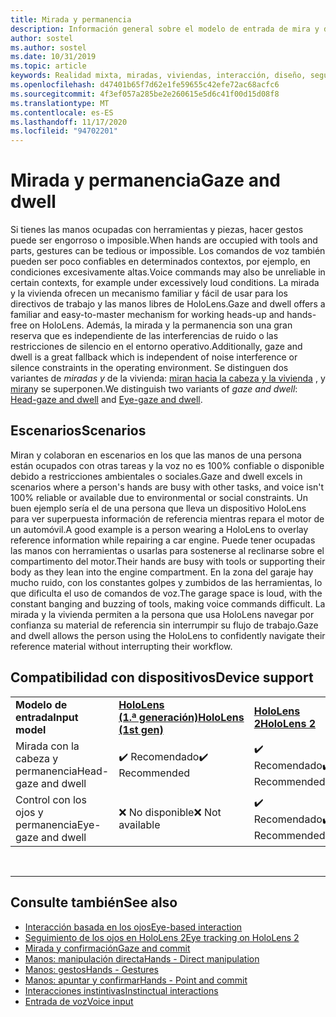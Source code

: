 ```yaml
---
title: Mirada y permanencia
description: Información general sobre el modelo de entrada de mira y disponibilidad (ojo)
author: sostel
ms.author: sostel
ms.date: 10/31/2019
ms.topic: article
keywords: Realidad mixta, miradas, viviendas, interacción, diseño, seguimiento ocular, seguimiento de cabezales, auriculares de realidad mixta, auriculares de realidad mixta de Windows, auriculares de realidad virtual, HoloLens, MRTK, kit de herramientas de realidad mixta
ms.openlocfilehash: d47401b65f7d62e1fe59655c42efe72ac68acfc6
ms.sourcegitcommit: 4f3ef057a285be2e260615e5d6c41f00d15d08f8
ms.translationtype: MT
ms.contentlocale: es-ES
ms.lasthandoff: 11/17/2020
ms.locfileid: "94702201"
---
```

# <a name="gaze-and-dwell"></a><span data-ttu-id="18897-104">Mirada y permanencia</span><span class="sxs-lookup"><span data-stu-id="18897-104">Gaze and dwell</span></span>

<span data-ttu-id="18897-105">Si tienes las manos ocupadas con herramientas y piezas, hacer gestos puede ser engorroso o imposible.</span><span class="sxs-lookup"><span data-stu-id="18897-105">When hands are occupied with tools and parts, gestures can be tedious or impossible.</span></span>
<span data-ttu-id="18897-106">Los comandos de voz también pueden ser poco confiables en determinados contextos, por ejemplo, en condiciones excesivamente altas.</span><span class="sxs-lookup"><span data-stu-id="18897-106">Voice commands may also be unreliable in certain contexts, for example under excessively loud conditions.</span></span>
<span data-ttu-id="18897-107">La mirada y la vivienda ofrecen un mecanismo familiar y fácil de usar para los directivos de trabajo y las manos libres de HoloLens.</span><span class="sxs-lookup"><span data-stu-id="18897-107">Gaze and dwell offers a familiar and easy-to-master mechanism for working heads-up and hands-free on HoloLens.</span></span>
<span data-ttu-id="18897-108">Además, la mirada y la permanencia son una gran reserva que es independiente de las interferencias de ruido o las restricciones de silencio en el entorno operativo.</span><span class="sxs-lookup"><span data-stu-id="18897-108">Additionally, gaze and dwell is a great fallback which is independent of noise interference or silence constraints in the operating environment.</span></span>
<span data-ttu-id="18897-109">Se distinguen dos variantes de _miradas y_ de la vivienda: [miran hacia la cabeza y la vivienda](gaze-and-dwell-head.md) , y [miran](gaze-and-dwell-eyes.md)y se superponen.</span><span class="sxs-lookup"><span data-stu-id="18897-109">We distinguish two variants of _gaze and dwell_: [Head-gaze and dwell](gaze-and-dwell-head.md) and [Eye-gaze and dwell](gaze-and-dwell-eyes.md).</span></span>

## <a name="scenarios"></a><span data-ttu-id="18897-110">Escenarios</span><span class="sxs-lookup"><span data-stu-id="18897-110">Scenarios</span></span>

<span data-ttu-id="18897-111">Miran y colaboran en escenarios en los que las manos de una persona están ocupados con otras tareas y la voz no es 100% confiable o disponible debido a restricciones ambientales o sociales.</span><span class="sxs-lookup"><span data-stu-id="18897-111">Gaze and dwell excels in scenarios where a person's hands are busy with other tasks, and voice isn't 100% reliable or available due to environmental or social constraints.</span></span>
<span data-ttu-id="18897-112">Un buen ejemplo sería el de una persona que lleva un dispositivo HoloLens para ver superpuesta información de referencia mientras repara el motor de un automóvil.</span><span class="sxs-lookup"><span data-stu-id="18897-112">A good example is a person wearing a HoloLens to overlay reference information while repairing a car engine.</span></span>
<span data-ttu-id="18897-113">Puede tener ocupadas las manos con herramientas o usarlas para sostenerse al reclinarse sobre el compartimento del motor.</span><span class="sxs-lookup"><span data-stu-id="18897-113">Their hands are busy with tools or supporting their body as they lean into the engine compartment.</span></span>
<span data-ttu-id="18897-114">En la zona del garaje hay mucho ruido, con los constantes golpes y zumbidos de las herramientas, lo que dificulta el uso de comandos de voz.</span><span class="sxs-lookup"><span data-stu-id="18897-114">The garage space is loud, with the constant banging and buzzing of tools, making voice commands difficult.</span></span>
<span data-ttu-id="18897-115">La mirada y la vivienda permiten a la persona que usa HoloLens navegar por confianza su material de referencia sin interrumpir su flujo de trabajo.</span><span class="sxs-lookup"><span data-stu-id="18897-115">Gaze and dwell allows the person using the HoloLens to confidently navigate their reference material without interrupting their workflow.</span></span>

## <a name="device-support"></a><span data-ttu-id="18897-116">Compatibilidad con dispositivos</span><span class="sxs-lookup"><span data-stu-id="18897-116">Device support</span></span>

<table>
    <colgroup>
    <col width="25%" />
    <col width="25%" />
    <col width="25%" />
    <col width="25%" />
    </colgroup>
    <tr>
        <td><span data-ttu-id="18897-117"><strong>Modelo de entrada</strong></span><span class="sxs-lookup"><span data-stu-id="18897-117"><strong>Input model</strong></span></span></td>
        <td><span data-ttu-id="18897-118"><a href="../hololens-hardware-details.md"><strong>HoloLens (1.ª generación)</strong></a></span><span class="sxs-lookup"><span data-stu-id="18897-118"><a href="../hololens-hardware-details.md"><strong>HoloLens (1st gen)</strong></a></span></span></td>
        <td><span data-ttu-id="18897-119"><a href="https://docs.microsoft.com/hololens/hololens2-hardware"><strong>HoloLens 2</strong></span><span class="sxs-lookup"><span data-stu-id="18897-119"><a href="https://docs.microsoft.com/hololens/hololens2-hardware"><strong>HoloLens 2</strong></span></span></td>
        <td><span data-ttu-id="18897-120"><a href="../discover/immersive-headset-hardware-details.md"><strong>Cascos envolventes</strong></a></span><span class="sxs-lookup"><span data-stu-id="18897-120"><a href="../discover/immersive-headset-hardware-details.md"><strong>Immersive headsets</strong></a></span></span></td>
    </tr>
     <tr>
        <td><span data-ttu-id="18897-121">Mirada con la cabeza y permanencia</span><span class="sxs-lookup"><span data-stu-id="18897-121">Head-gaze and dwell</span></span></td>
        <td><span data-ttu-id="18897-122">✔️ Recomendado</span><span class="sxs-lookup"><span data-stu-id="18897-122">✔️ Recommended</span></span></td>
        <td><span data-ttu-id="18897-123">✔️ Recomendado</span><span class="sxs-lookup"><span data-stu-id="18897-123">✔️ Recommended</span></span></td>
        <td><span data-ttu-id="18897-124">✔️ Recomendado</span><span class="sxs-lookup"><span data-stu-id="18897-124">✔️ Recommended</span></span></td>
    </tr>
     <tr>
        <td><span data-ttu-id="18897-125">Control con los ojos y permanencia</span><span class="sxs-lookup"><span data-stu-id="18897-125">Eye-gaze and dwell</span></span></td>
        <td><span data-ttu-id="18897-126">❌ No disponible</span><span class="sxs-lookup"><span data-stu-id="18897-126">❌ Not available</span></span></td>
        <td><span data-ttu-id="18897-127">✔️ Recomendado</span><span class="sxs-lookup"><span data-stu-id="18897-127">✔️ Recommended</span></span></td>
        <td><span data-ttu-id="18897-128">❌ No disponible</span><span class="sxs-lookup"><span data-stu-id="18897-128">❌ Not available</span></span></td>
    </tr>
</table>


<br>

---

 ## <a name="see-also"></a><span data-ttu-id="18897-129">Consulte también</span><span class="sxs-lookup"><span data-stu-id="18897-129">See also</span></span>
* [<span data-ttu-id="18897-130">Interacción basada en los ojos</span><span class="sxs-lookup"><span data-stu-id="18897-130">Eye-based interaction</span></span>](eye-gaze-interaction.md)
* [<span data-ttu-id="18897-131">Seguimiento de los ojos en HoloLens 2</span><span class="sxs-lookup"><span data-stu-id="18897-131">Eye tracking on HoloLens 2</span></span>](eye-tracking.md)
* [<span data-ttu-id="18897-132">Mirada y confirmación</span><span class="sxs-lookup"><span data-stu-id="18897-132">Gaze and commit</span></span>](gaze-and-commit.md)
* [<span data-ttu-id="18897-133">Manos: manipulación directa</span><span class="sxs-lookup"><span data-stu-id="18897-133">Hands - Direct manipulation</span></span>](direct-manipulation.md)
* [<span data-ttu-id="18897-134">Manos: gestos</span><span class="sxs-lookup"><span data-stu-id="18897-134">Hands - Gestures</span></span>](gaze-and-commit.md#composite-gestures)
* [<span data-ttu-id="18897-135">Manos: apuntar y confirmar</span><span class="sxs-lookup"><span data-stu-id="18897-135">Hands - Point and commit</span></span>](point-and-commit.md)
* [<span data-ttu-id="18897-136">Interacciones instintivas</span><span class="sxs-lookup"><span data-stu-id="18897-136">Instinctual interactions</span></span>](interaction-fundamentals.md)
* [<span data-ttu-id="18897-137">Entrada de voz</span><span class="sxs-lookup"><span data-stu-id="18897-137">Voice input</span></span>](voice-input.md)
